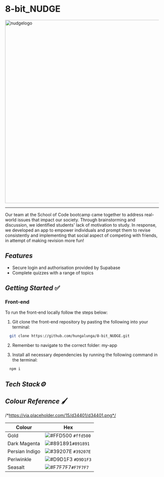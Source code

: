 # 8-bit_NUDGE

<img width="602" alt="nudgelogo" src="https://github.com/hungalunga/8-bit_NUDGE/assets/127150103/adbd332a-588c-4d98-b0d2-387caa7c77e9">

---------------------------------------------------------------------

Our team at the School of Code bootcamp came together to address real-world issues that impact our society. Through brainstorming and discussion, we identified students' lack of motivation to study. In response, we developed an app to empower individuals and prompt them to revise consistently and implementing that social aspect of competing with friends, in attempt of making revision more fun!

## **_Features_**

- Secure login and authorisation provided by Supabase
- Complete quizzes with a range of topics

## **_Getting Started_** ✅

### **Front-end**

To run the front-end locally follow the steps below:

1. Git clone the front-end repository by pasting the following into your terminal:

```bash
  git clone https://github.com/hungalunga/8-bit_NUDGE.git
```

2. Remember to navigate to the correct folder: my-app

3. Install all necessary dependencies by running the following command in the terminal:

```bash
  npm i
```

## **_Tech Stack⚙️_**


## **_Colour Reference_** 🖌️
/*https://via.placeholder.com/15/d34401/d34401.png*/

| Colour     | Hex                        |
| ---------- | -------------------------- |
| Gold           | ![#FFD500]() `#ffd500` |
| Dark Magenta   | ![#891891]()`#891891`  |
| Persian Indigo | ![#39207E]() `#39207E` |
| Periwinkle     | ![#D9D1F3]() `#D9D1F3` |
| Seasalt        | ![#F7F7F7]()`#F7F7F7`  |

